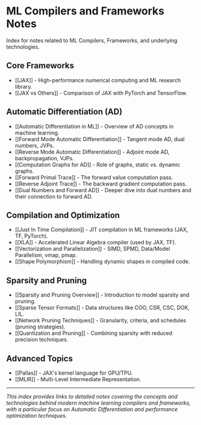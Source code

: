 # ML Compilers and Frameworks Notes

Index for notes related to ML Compilers, Frameworks, and underlying technologies.

## Core Frameworks

- [[JAX]] - High-performance numerical computing and ML research library.
- [[JAX vs Others]] - Comparison of JAX with PyTorch and TensorFlow.

## Automatic Differentiation (AD)

- [[Automatic Differentiation in ML]] - Overview of AD concepts in machine learning.
- [[Forward Mode Automatic Differentiation]] - Tangent mode AD, dual numbers, JVPs.
- [[Reverse Mode Automatic Differentiation]] - Adjoint mode AD, backpropagation, VJPs.
- [[Computation Graphs for AD]] - Role of graphs, static vs. dynamic graphs.
- [[Forward Primal Trace]] - The forward value computation pass.
- [[Reverse Adjoint Trace]] - The backward gradient computation pass.
- [[Dual Numbers and Forward AD]] - Deeper dive into dual numbers and their connection to forward AD.

## Compilation and Optimization

- [[Just In Time Compilation]] - JIT compilation in ML frameworks (JAX, TF, PyTorch).
- [[XLA]] - Accelerated Linear Algebra compiler (used by JAX, TF).
- [[Vectorization and Parallelization]] - SIMD, SPMD, Data/Model Parallelism, vmap, pmap.
- [[Shape Polymorphism]] - Handling dynamic shapes in compiled code.

## Sparsity and Pruning

- [[Sparsity and Pruning Overview]] - Introduction to model sparsity and pruning.
- [[Sparse Tensor Formats]] - Data structures like COO, CSR, CSC, DOK, LIL.
- [[Network Pruning Techniques]] - Granularity, criteria, and schedules (pruning strategies).
- [[Quantization and Pruning]] - Combining sparsity with reduced precision techniques.

## Advanced Topics

- [[Pallas]] - JAX's kernel language for GPU/TPU.
- [[MLIR]] - Multi-Level Intermediate Representation.

---

*This index provides links to detailed notes covering the concepts and technologies behind modern machine learning compilers and frameworks, with a particular focus on Automatic Differentiation and performance optimization techniques.* 